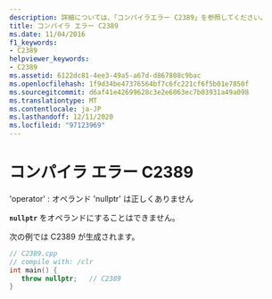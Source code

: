 ```yaml
---
description: 詳細については、「コンパイラエラー C2389」を参照してください。
title: コンパイラ エラー C2389
ms.date: 11/04/2016
f1_keywords:
- C2389
helpviewer_keywords:
- C2389
ms.assetid: 6122dc81-4ee3-49a5-a67d-d867808c9bac
ms.openlocfilehash: 1f9d34be47376564bf7c6fc221cf6f5b01e7850f
ms.sourcegitcommit: d6af41e42699628c3e2e6063ec7b03931a49a098
ms.translationtype: MT
ms.contentlocale: ja-JP
ms.lasthandoff: 12/11/2020
ms.locfileid: "97123969"
---
```

# <a name="compiler-error-c2389"></a>コンパイラ エラー C2389

'operator' : オペランド 'nullptr' は正しくありません

**`nullptr`** をオペランドにすることはできません。

次の例では C2389 が生成されます。

```cpp
// C2389.cpp
// compile with: /clr
int main() {
   throw nullptr;   // C2389
}
```
